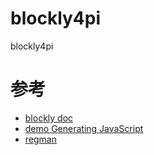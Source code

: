 # blockly4pi
blockly4pi



# 参考
*  [blockly doc](https://developers.google.com/blockly/)
*  [demo Generating JavaScript](https://blockly-demo.appspot.com/static/demos/generator/index.html)
*  [regman](https://github.com/wwj718/regman)

